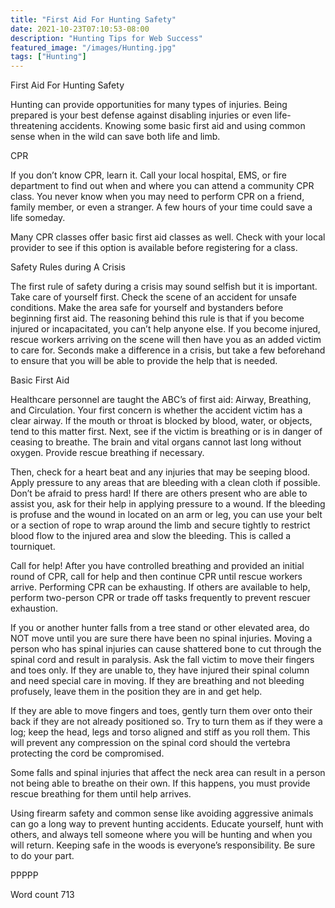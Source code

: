 ```yaml
---
title: "First Aid For Hunting Safety"
date: 2021-10-23T07:10:53-08:00
description: "Hunting Tips for Web Success"
featured_image: "/images/Hunting.jpg"
tags: ["Hunting"]
---
```


First Aid For Hunting Safety

Hunting can provide opportunities for many types of injuries. Being prepared is your best defense against disabling injuries or even life-threatening accidents. Knowing some basic first aid and using common sense when in the wild can save both life and limb.

CPR

If you don’t know CPR, learn it.  Call your local hospital, EMS, or fire department to find out when and where you can attend a community CPR class.  You never know when you may need to perform CPR on a friend, family member, or even a stranger.  A few hours of your time could save a life someday.

Many CPR classes offer basic first aid classes as well.  Check with your local provider to see if this option is available before registering for a class.

Safety Rules during A Crisis

The first rule of safety during a crisis may sound selfish but it is important.  Take care of yourself first.  Check the scene of an accident for unsafe conditions.  Make the area safe for yourself and bystanders before beginning first aid.  The reasoning behind this rule is that if you become injured or incapacitated, you can’t help anyone else.  If you become injured,  rescue workers arriving on the scene will then have you as an added victim to care for.  Seconds make a difference in a crisis, but take a few beforehand to ensure that you will be able to provide the help that is needed.

Basic First Aid

Healthcare personnel are taught the ABC’s of first aid:  Airway,  Breathing, and Circulation.  Your first concern is whether the accident victim has a clear airway.  If the mouth or throat is blocked by blood, water, or objects, tend to this matter first. Next, see if the victim is breathing or is in danger of ceasing to breathe.  The brain and vital organs cannot last long without oxygen. Provide rescue breathing if necessary.

Then, check for a heart beat and any injuries that may be seeping blood.  Apply pressure to any areas that are bleeding with a clean cloth if possible.  Don’t be afraid to press hard!  If there are others present who are able to assist you, ask for their help in applying pressure to a wound.  If the bleeding is profuse and the wound in located on an arm or leg, you can use your belt or a section of rope to wrap around the limb and secure tightly to restrict blood flow to the injured area and slow the bleeding.  This is called a tourniquet.

Call for help!  After you have controlled breathing and provided an initial round of CPR, call for help and then continue CPR until rescue workers arrive.  Performing CPR can be exhausting.  If others are available to help, perform two-person CPR or trade off tasks frequently to prevent rescuer exhaustion.

If you or another hunter falls from a tree stand or other elevated area, do NOT move until you are sure there have been no spinal injuries.  Moving a person who has spinal injuries can cause shattered bone to cut through the spinal cord and result in paralysis.  Ask the fall victim to move their fingers and toes only.  If they are unable to, they have injured their spinal column and need special care in moving.  If they are breathing and not bleeding profusely, leave them in the position they are in and get help.  

If they are able to move fingers and toes, gently turn them over onto their back if they are not already positioned so.  Try to turn them as if they were a log; keep the head, legs and torso aligned and stiff as you roll them. This will prevent any compression on the spinal cord should the vertebra protecting the cord be compromised.

Some falls and spinal injuries that affect the neck area can result in a person not being able to breathe on their own.  If this happens, you must provide rescue breathing for them until help arrives.

Using firearm safety and common sense like avoiding aggressive animals can go a long way to prevent hunting accidents.  Educate yourself, hunt with others, and always tell someone where you will be hunting and when you will return.  Keeping safe in the woods is everyone’s responsibility. Be sure to do your part.

PPPPP

Word count 713

